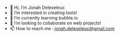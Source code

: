 - 👋 Hi, I’m Jonah Deleseleuc
- 👀 I’m interested in creating tools!
- 🌱 I’m currently learning bubble.io
- 💞️ I’m looking to collaborate on web projects!
- 📫 How to reach me : jonah.deleseleuc@gmail.com

<!---
deleseleuc-jonah/deleseleuc-jonah is a ✨ special ✨ repository because its `README.md` (this file) appears on your GitHub profile.
You can click the Preview link to take a look at your changes.
--->
